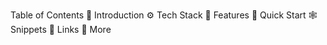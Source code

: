 Table of Contents
🤖 Introduction
⚙️ Tech Stack
🔋 Features
🤸 Quick Start
🕸️ Snippets
🔗 Links
🚀 More


